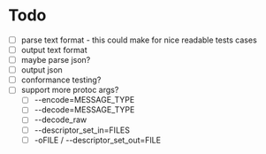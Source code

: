 # Todo
- [ ] parse text format - this could make for nice readable tests cases
- [ ] output text format
- [ ] maybe parse json?
- [ ] output json
- [ ] conformance testing?
- [ ] support more protoc args?
  - [ ] --encode=MESSAGE_TYPE
  - [ ] --decode=MESSAGE_TYPE
  - [ ] --decode_raw
  - [ ] --descriptor_set_in=FILES
  - [ ] -oFILE / --descriptor_set_out=FILE
